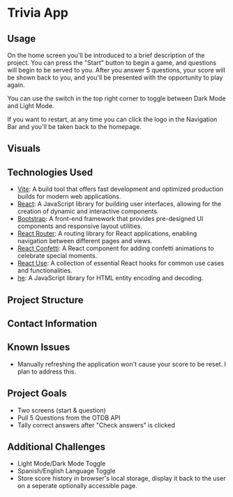 # Trivia App

## Usage

On the home screen you'll be introduced to a brief description of the project. You can press the "Start" button to begin a game, and questions will begin to be served to you. After you answer 5 questions, your score will be shown back to you, and you'll be presented with the opportunity to play again.

You can use the switch in the top right corner to toggle between Dark Mode and Light Mode.

If you want to restart, at any time you can click the logo in the Navigation Bar and you'll be taken back to the homepage.

## Visuals

## Technologies Used
 - [Vite](https://vitejs.dev/): A build tool that offers fast development and optimized production builds for modern web applications.
 - [React](https://react.dev/): A JavaScript library for building user interfaces, allowing for the creation of dynamic and interactive components.
 - [Bootstrap](https://getbootstrap.com/): A front-end framework that provides pre-designed UI components and responsive layout utilities.
 - [React Router](https://reactrouter.com/en/main): A routing library for React applications, enabling navigation between different pages and views.
 - [React Confetti](https://www.npmjs.com/package/react-confetti): A React component for adding confetti animations to celebrate special moments.
 - [React Use](https://www.npmjs.com/package/react-use): A collection of essential React hooks for common use cases and functionalities.
 - [he](https://www.npmjs.com/package/he): A JavaScript library for HTML entity encoding and decoding.

 ## Project Structure

 ## Contact Information

 ## Known Issues
 - Manually refreshing the application won't cause your score to be reset. I plan to address this.

 ## Project Goals

- Two screens (start & question)
- Pull 5 Questions from the OTDB API
- Tally correct answers after "Check answers" is clicked

## Additional Challenges

- Light Mode/Dark Mode Toggle
- Spanish/English Language Toggle
- Store score history in browser's local storage, display it back to the user on a seperate optionally accessible page.

 

